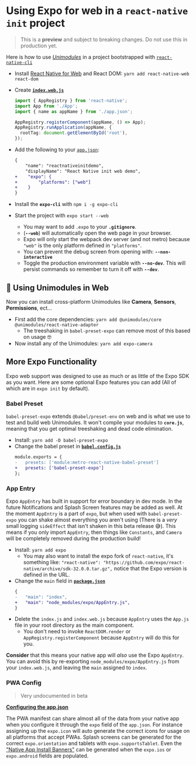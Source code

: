 # Using Expo for web in a `react-native init` project

> This is a **preview** and subject to breaking changes. Do not use this in production yet.

Here is how to use [_Unimodules_][uni] in a project bootstrapped with [`react-native-cli`][rncli]

- Install [React Native for Web][rnw] and React DOM: `yarn add react-native-web react-dom`
- Create [**`index.web.js`**](./index.web.js)

  ```ts
  import { AppRegistry } from 'react-native';
  import App from './App';
  import { name as appName } from './app.json';

  AppRegistry.registerComponent(appName, () => App);
  AppRegistry.runApplication(appName, {
    rootTag: document.getElementById('root'),
  });
  ```

- Add the following to your [`app.json`](./app.json):
  ```diff
  {
      "name": "reactnativeinitdemo",
      "displayName": "React Native init web demo",
  +    "expo": {
  +        "platforms": ["web"]
  +    }
  }
  ```
- Install the **`expo-cli`** with `npm i -g expo-cli`
- Start the project with `expo start --web`
  - You may want to add `.expo` to your **`.gitignore`**.
  - (**`--web`**) will automatically open the web page in your browser.
  - Expo will only start the webpack dev server (and not metro) because `"web"` is the only platform defined in `"platforms"`.
  - You can prevent the debug screen from opening with: **`--non-interactive`**
  - Toggle the production environment variable with **`--no-dev`**. This will persist commands so remember to turn it off with **`--dev`**.

## 💙 Using Unimodules in Web

Now you can install cross-platform Unimodules like **Camera**, **Sensors**, **Permissions**, ect...

- First add the core dependencies: `yarn add @unimodules/core @unimodules/react-native-adapter`
  - The treeshaking in `babel-preset-expo` can remove most of this based on usage 🤓
- Now install any of the Unimodules: `yarn add expo-camera`

## More Expo Functionality

Expo web support was designed to use as much or as little of the Expo SDK as you want. Here are some optional Expo features you can add (All of which are in `expo init` by default).

### Babel Preset

`babel-preset-expo` extends `@babel/preset-env` on web and is what we use to test and build web Unimodules. It won't compile your modules to **`core.js`**, meaning that you get optimal treeshaking and dead code elimination.

- Install: `yarn add -D babel-preset-expo`
- Change the babel preset in [**`babel.config.js`**](./babel.config.js)
  ```diff
  module.exports = {
  -   presets: ['module:metro-react-native-babel-preset']
  +   presets: ['babel-preset-expo']
  };
  ```

### App Entry

Expo `AppEntry` has built in support for error boundary in dev mode. In the future Notifications and Splash Screen features may be added as well. At the moment `AppEntry` is a part of `expo`, but when used with `babel-preset-expo` you can shake almost everything you aren't using (There is a _very_ small logging `sideEffect` that isn't shaken in this beta release 😅). This means if you only import `AppEntry`, then things like `Constants`, and `Camera` will be completely removed during the production build!

- Install: `yarn add expo`
  - You may also want to install the expo fork of `react-native`, it's something like: `"react-native": "https://github.com/expo/react-native/archive/sdk-32.0.0.tar.gz",` notice that the Expo version is defined in the URL.
- Change the `main` field in [**`package.json`**](./package.json)
  ```diff
  {
  -   "main": "index",
  +   "main": "node_modules/expo/AppEntry.js",
  }
  ```
- Delete the `index.js` and `index.web.js` because `AppEntry` uses the `App.js` file in your root directory as the main component.
  - You don't need to invoke `ReactDOM.render` or `AppRegistry.registerComponent` because `AppEntry` will do this for you.

**Consider** that this means your native app will _also_ use the Expo `AppEntry`. You can avoid this by re-exporting `node_modules/expo/AppEntry.js` from your `index.web.js`, and leaving the `main` assigned to `index`.

### PWA Config

> Very undocumented in beta

**[Configuring the app.json][appjson]**

The PWA manifest can share almost all of the data from your native app when you configure it through the `expo` field of the `app.json`. For instance assigning up the `expo.icon` will auto generate the correct icons for usage on all platforms that accept PWAs. Splash screens can be generated for the correct `expo.orientation` and tablets with `expo.supportsTablet`.
Even the ["Native App Install Banners"][appbanner] can be generated when the `expo.ios` or `expo.android` fields are populated.

[appjson]: https://docs.expo.io/versions/latest/workflow/configuration/#__next
[appbanner]: https://developers.google.com/web/fundamentals/app-install-banners/native
[rnw]: https://github.com/necolas/react-native-web
[uni]: https://github.com/unimodules
[rncli]: https://www.npmjs.com/package/react-native-cli
[exwebpack]: https://www.npmjs.com/package/@expo/webpack-config
